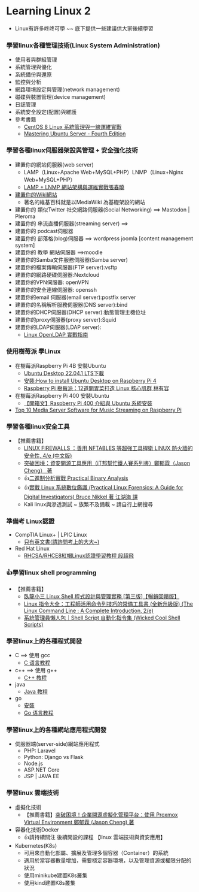 # Learning Linux 2
- Linux有許多咚咚可學 ~~ 底下提供一些建議供大家後續學習

### 學習linux各種管理技術(Linux System Administration)
- 使用者與群組管理
- 系統管理與優化
- 系統備份與還原
- 監控與分析
- 網路環境設定與管理(network management)
- 磁碟與裝置管理(device management)
- 日誌管理
- 系統安全設定(配置)與維護
- 參考書籍
  - [CentOS 8 Linux 系統管理與一線運維實戰](https://www.tenlong.com.tw/products/9787111696421?list_name=srh)
  - [Mastering Ubuntu Server - Fourth Edition](https://www.packtpub.com/product/mastering-ubuntu-server-fourth-edition/9781803234243)

### 學習各種linux伺服器架設與管理 + 安全強化技術
- 建置你的網站伺服器(web server)
  - LAMP（Linux+Apache Web+MySQL+PHP）LNMP（Linux+Nginx Web+MySQL+PHP）
  - [LAMP + LNMP 網站架構與運維實戰張春曉](https://www.tenlong.com.tw/products/9787302579892?list_name=srh)  
- [建置你的Wiki網站](http://www.tsima.org.tw/wiki/dian-zi-qi-kan/semantic-mediawiki/mediawiki-wang-zhan-jia-she-xin-de)
  - 著名的維基百科就是以MediaWiki 為基礎架設的網站 
- 建置你的 類似Twitter 社交網路伺服器(Social Networking) ==> Mastodon |  Pleroma
- 建置你的 串流直播伺服器(streaming server) ==>
- 建置你的 podcast伺服器
- 建置你的 部落格(blog)伺服器  ==> wordpress joomla [content management system]
- 建置你的 教學 網站伺服器 ==>moodle
- 建置你的Samba文件服務伺服器(Samba server)
- 建置你的檔案傳輸伺服器(FTP server):vsftp
- 建置你的網路硬碟伺服器:Nextcloud
- 建置你的VPN伺服器: openVPN
- 建置你的安全連線伺服器: openssh 
- 建置你的email 伺服器(email server):postfix server
- 建置你的名稱解析服務伺服器(DNS server):bind
- 建置你的DHCP伺服器(DHCP server):動態管理主機位址
- 建置你的proxy伺服器(proxy server):Squid
- 建置你的LDAP伺服器(LDAP server):
  - [Linux OpenLDAP 實戰指南](https://www.tenlong.com.tw/products/9789864761395?list_name=srh)

### 使用樹莓派 學Linux
- 在樹莓派Raspberry Pi 4B 安裝Ubuntu 
  - [Ubuntu Desktop 22.04.1 LTS下載](https://ubuntu.com/download/raspberry-pi)
  - [安裝:How to install Ubuntu Desktop on Raspberry Pi 4](https://ubuntu.com/tutorials/how-to-install-ubuntu-desktop-on-raspberry-pi-4#1-overview)
  - [Raspberry Pi 樹莓派：12道開胃菜打造 Linux 核心肌群 林有容](https://www.tenlong.com.tw/products/9789864349173?list_name=srh)
- 在樹莓派Raspberry Pi 400 安裝Ubuntu 
  - [【開箱文】Raspberry Pi 400 介紹與 Ubuntu 系統安裝](https://www.circuspi.com/index.php/2021/02/09/raspberry-pi-400-ubuntu/)
- [Top 10 Media Server Software for Music Streaming on Raspberry Pi](https://circuitdigest.com/article/top-media-server-software-for-music-streaming-on-raspberry-pi)

### 學習各種linux安全工具
- 【推薦書籍】
  - [LINUX FIREWALLS ：善用 NFTABLES 等超強工具捍衛 LINUX 防火牆的安全性, 4/e (中文版)](https://www.tenlong.com.tw/products/9789864344239?list_name=srh)
  - [突破困境：資安開源工具應用（iT邦幫忙鐵人賽系列書）鄭郁霖（Jason Cheng） 著](https://www.tenlong.com.tw/products/9789864345465?list_name=srh)
  - 👍[二進制分析實戰 Practical Binary Analysis](https://www.tenlong.com.tw/products/9787115556936?list_name=srh)
  - 👍[實戰 Linux 系統數位鑑識 (Practical Linux Forensics: A Guide for Digital Investigators) Bruce Nikkel 著 江湖海 譯](https://www.tenlong.com.tw/products/9786263242876?list_name=srh)
  - Kali linux與滲透測試 ~ 族繁不及備載 ~  請自行上網搜尋

### 準備考 Linux認證
- CompTIA Linux+ | LPIC Linux
  - [只有英文書(請詢問考上的大大~)](https://www.tenlong.com.tw/search?utf8=%E2%9C%93&keyword=Comptia+Linux%2B) 
- Red Hat Linux
  - [RHCSA/RHCE8紅帽Linux認證學習教程 段超飛](https://www.tenlong.com.tw/products/9787301334157?list_name=srh) 

### 👍學習linux shell programming
- 【推薦書籍】
  - [臥龍小三 Linux Shell 程式設計與管理實務 [第三版]【暢銷回饋版】](https://www.tenlong.com.tw/products/9786263332539?list_name=srh)
  - [Linux 指令大全：工程師活用命令列技巧的常備工具書 (全新升級版) (The Linux Command Line : A Complete Introduction, 2/e)](https://www.tenlong.com.tw/products/9786263331075?list_name=srh)
  - [系統管理員懶人包｜Shell Script 自動化指令集 (Wicked Cool Shell Scripts)](https://www.tenlong.com.tw/products/9789864763672?list_name=srh)

### 學習linux上的各種程式開發
- C ==> 使用 gcc
  - [C 语言教程](https://www.runoob.com/cprogramming/c-tutorial.html) 
- c++  ==> 使用 g++
  - [C++ 教程](https://www.runoob.com/cplusplus/cpp-tutorial.html) 
- java
  - [Java 教程](https://www.runoob.com/java/java-tutorial.html) 
- go
  - [安裝](https://go.dev/doc/install)
  - [Go 语言教程](https://www.runoob.com/go/go-tutorial.html) 

### 學習linux上的各種網站應用程式開發
- 伺服器端(server-side)網站應用程式
  - PHP: Laravel 
  - Python: Django vs Flask
  - Node.js 
  - ASP.NET Core
  - JSP | JAVA EE

### 學習linux 雲端技術
- 虛擬化技術
  - 【推薦書籍】[突破困境！企業開源虛擬化管理平台：使用 Proxmox Virtual Environment 鄭郁霖 (Jason Cheng) 著](https://www.tenlong.com.tw/products/9789864349616?list_name=srh)
- 容器化技術Docker
  - 👍請持續關注 後續開設的課程 【linux 雲端技術與資安應用】
- Kubernetes(K8s)
  - 可用來自動化部屬、擴展及管理多個容器（Container）的系統
  - 適用於當容器數量增加，需要穩定容器環境，以及管理資源或權限分配的狀況
  - 使用minikube建置K8s叢集
  - 使用kind建置K8s叢集

